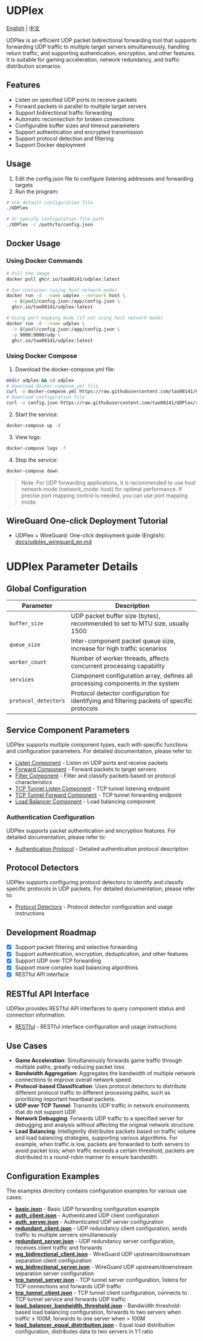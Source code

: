 # UDPlex
[English](README.md) | [中文](README_ZH.md)

UDPlex is an efficient UDP packet bidirectional forwarding tool that supports forwarding UDP traffic to multiple target servers simultaneously, handling return traffic, and supporting authentication, encryption, and other features. It is suitable for gaming acceleration, network redundancy, and traffic distribution scenarios.

## Features

- Listen on specified UDP ports to receive packets
- Forward packets in parallel to multiple target servers
- Support bidirectional traffic forwarding
- Automatic reconnection for broken connections
- Configurable buffer sizes and timeout parameters
- Support authentication and encrypted transmission
- Support protocol detection and filtering
- Support Docker deployment

## Usage

1. Edit the config.json file to configure listening addresses and forwarding targets
2. Run the program:

```bash
# Use default configuration file
./UDPlex

# Or specify configuration file path
./UDPlex -c /path/to/config.json
```

## Docker Usage

### Using Docker Commands

```bash
# Pull the image
docker pull ghcr.io/tao08141/udplex:latest

# Run container (using host network mode)
docker run -d --name udplex --network host \
  -v $(pwd)/config.json:/app/config.json \
  ghcr.io/tao08141/udplex:latest

# Using port mapping mode (if not using host network mode)
docker run -d --name udplex \
  -v $(pwd)/config.json:/app/config.json \
  -p 9000:9000/udp \
  ghcr.io/tao08141/udplex:latest
```

### Using Docker Compose

1. Download the docker-compose.yml file:

```bash
mkdir udplex && cd udplex
# Download docker-compose.yml file
curl -o docker-compose.yml https://raw.githubusercontent.com/tao08141/UDPlex/refs/heads/master/docker-compose.yml
# Download configuration file
curl -o config.json https://raw.githubusercontent.com/tao08141/UDPlex/refs/heads/master/examples/basic.json
```

2. Start the service:

```bash
docker-compose up -d
```

3. View logs:

```bash
docker-compose logs -f
```

4. Stop the service:

```bash
docker-compose down
```

> Note: For UDP forwarding applications, it is recommended to use host network mode (network_mode: host) for optimal performance. If precise port mapping control is needed, you can use port mapping mode.

## WireGuard One-click Deployment Tutorial

- UDPlex + WireGuard: One-click deployment guide (English): [docs/udplex_wireguard_en.md](docs/udplex_wireguard_en.md)

# UDPlex Parameter Details

## Global Configuration

| Parameter | Description |
|-----------|-------------|
| `buffer_size` | UDP packet buffer size (bytes), recommended to set to MTU size, usually 1500 |
| `queue_size` | Inter-component packet queue size, increase for high traffic scenarios |
| `worker_count` | Number of worker threads, affects concurrent processing capability |
| `services` | Component configuration array, defines all processing components in the system |
| `protocol_detectors` | Protocol detector configuration for identifying and filtering packets of specific protocols |

## Service Component Parameters

UDPlex supports multiple component types, each with specific functions and configuration parameters. For detailed documentation, please refer to:

- [Listen Component](docs/listen_en.md) - Listen on UDP ports and receive packets
- [Forward Component](docs/forward_en.md) - Forward packets to target servers
- [Filter Component](docs/filter_en.md) - Filter and classify packets based on protocol characteristics
- [TCP Tunnel Listen Component](docs/tcp_tunnel_listen_en.md) - TCP tunnel listening endpoint
- [TCP Tunnel Forward Component](docs/tcp_tunnel_forward_en.md) - TCP tunnel forwarding endpoint
- [Load Balancer Component](docs/load_balancer_en.md) - Load balancing component

### Authentication Configuration

UDPlex supports packet authentication and encryption features. For detailed documentation, please refer to:

- [Authentication Protocol](docs/auth_protocol_en.md) - Detailed authentication protocol description

## Protocol Detectors

UDPlex supports configuring protocol detectors to identify and classify specific protocols in UDP packets. For detailed documentation, please refer to:

- [Protocol Detectors](docs/protocol_detector_en.md) - Protocol detector configuration and usage instructions

## Development Roadmap
- [X] Support packet filtering and selective forwarding
- [X] Support authentication, encryption, deduplication, and other features
- [X] Support UDP over TCP forwarding
- [X] Support more complex load balancing algorithms
- [X] RESTful API interface

## RESTful API Interface
UDPlex provides RESTful API interfaces to query component status and connection information.

- [RESTful](docs/RESTful_en.md) - RESTful interface configuration and usage instructions

## Use Cases
- **Game Acceleration**: Simultaneously forwards game traffic through multiple paths, greatly reducing packet loss.
- **Bandwidth Aggregation**: Aggregates the bandwidth of multiple network connections to improve overall network speed.
- **Protocol-based Classification**: Uses protocol detectors to distribute different protocol traffic to different processing paths, such as prioritizing important heartbeat packets.
- **UDP over TCP Tunnel**: Transmits UDP traffic in network environments that do not support UDP.
- **Network Debugging**: Forwards UDP traffic to a specified server for debugging and analysis without affecting the original network structure.
- **Load Balancing**: Intelligently distributes packets based on traffic volume and load balancing strategies, supporting various algorithms. For example, when traffic is low, packets are forwarded to both servers to avoid packet loss; when traffic exceeds a certain threshold, packets are distributed in a round-robin manner to ensure bandwidth.

## Configuration Examples

The examples directory contains configuration examples for various use cases:

- [**basic.json**](examples/basic.json) - Basic UDP forwarding configuration example
- [**auth_client.json**](examples/auth_client.json) - Authenticated UDP client configuration
- [**auth_server.json**](examples/auth_server.json) - Authenticated UDP server configuration
- [**redundant_client.json**](examples/redundant_client.json) - UDP redundancy client configuration, sends traffic to multiple servers simultaneously
- [**redundant_server.json**](examples/redundant_server.json) - UDP redundancy server configuration, receives client traffic and forwards
- [**wg_bidirectional_client.json**](examples/wg_bidirectional_client.json) - WireGuard UDP upstream/downstream separation client configuration
- [**wg_bidirectional_server.json**](examples/wg_bidirectional_server.json) - WireGuard UDP upstream/downstream separation server configuration
- [**tcp_tunnel_server.json**](examples/tcp_tunnel_server.json) - TCP tunnel server configuration, listens for TCP connections and forwards UDP traffic
- [**tcp_tunnel_client.json**](examples/tcp_tunnel_client.json) - TCP tunnel client configuration, connects to TCP tunnel service and forwards UDP traffic
- [**load_balancer_bandwidth_threshold.json**](examples/load_balancer_bandwidth_threshold.json) - Bandwidth threshold-based load balancing configuration, forwards to two servers when traffic ≤ 100M, forwards to one server when > 100M
- [**load_balancer_equal_distribution.json**](examples/load_balancer_equal_distribution.json) - Equal load distribution configuration, distributes data to two servers in 1:1 ratio